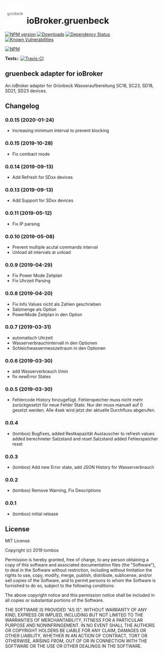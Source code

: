 <h1>
 <img src="admin/gruenbeck.png" width="64"/>
 ioBroker.gruenbeck
</h1>

[![NPM version](http://img.shields.io/npm/v/iobroker.gruenbeck.svg)](https://www.npmjs.com/package/iobroker.gruenbeck)
[![Downloads](https://img.shields.io/npm/dm/iobroker.gruenbeck.svg)](https://www.npmjs.com/package/iobroker.gruenbeck)
[![Dependency Status](https://img.shields.io/david/TA2k/iobroker.gruenbeck.svg)](https://david-dm.org/TA2k/iobroker.gruenbeck)
[![Known Vulnerabilities](https://snyk.io/test/github/TA2k/ioBroker.gruenbeck/badge.svg)](https://snyk.io/test/github/TA2k/ioBroker.gruenbeck)

[![NPM](https://nodei.co/npm/iobroker.gruenbeck.png?downloads=true)](https://nodei.co/npm/iobroker.gruenbeck/)

**Tests:**: [![Travis-CI](http://img.shields.io/travis/TA2k/ioBroker.gruenbeck/master.svg)](https://travis-ci.org/TA2k/ioBroker.gruenbeck)

## gruenbeck adapter for ioBroker

An ioBroker adapter for Grünbeck Wasseraufbereitung SC18, SC23, SD18, SD21, SD23 devices.

## Changelog

### 0.0.15 (2020-01-24)

-   Increasing minimum interval to prevent blocking

### 0.0.15 (2019-10-28)

-   Fix combact mode

### 0.0.14 (2019-09-13)

-   Add Refresh for SDxx devices

### 0.0.13 (2019-09-13)

-   Add Support for SDxx devices

### 0.0.11 (2019-05-12)

-   Fix IP parsing

### 0.0.10 (2019-05-08)

-   Prevent multiple acutal commands interval
-   Unload all intervals at unload

### 0.0.9 (2019-04-29)

-   Fix Power Mode Zeitplan
-   Fix Uhrzeit Parsing

### 0.0.8 (2019-04-20)

-   Fix Info Values nicht als Zahlen geschrieben
-   Salzmenge als Option
-   PowerMode Zeitplan in den Option

### 0.0.7 (2019-03-31)

-   automatisch Uhrzeit
-   Wasserverbrauchintervall in den Optionen
-   Schleichwassermesszeitraum in den Optionen

### 0.0.6 (2019-03-30)

-   add Wasserverbrauch l/min
-   fix newError States

### 0.0.5 (2019-03-30)

-   Fehlercode History hinzugefügt. Fehlerspeicher muss nicht mehr zurückgesetzt für neue Fehler State. Nur der muss manuell auf 0 gesetzt werden.
    Alle 4sek wird jetzt der aktuelle Durchfluss abgerufen.

### 0.0.4

-   (tombox) Bugfixes,
    added Restkapazität Austauscher to refresh values
    added berechneter Salzstand and reset Salzstand
    added Fehlerspeicher reset

### 0.0.3

-   (tombox) Add new Error state, add JSON History for Wasserverbrauch

### 0.0.2

-   (tombox) Remove Warning, Fix Descriptions

### 0.0.1

-   (tombox) initial release

## License

MIT License

Copyright (c) 2019 tombox

Permission is hereby granted, free of charge, to any person obtaining a copy
of this software and associated documentation files (the "Software"), to deal
in the Software without restriction, including without limitation the rights
to use, copy, modify, merge, publish, distribute, sublicense, and/or sell
copies of the Software, and to permit persons to whom the Software is
furnished to do so, subject to the following conditions:

The above copyright notice and this permission notice shall be included in all
copies or substantial portions of the Software.

THE SOFTWARE IS PROVIDED "AS IS", WITHOUT WARRANTY OF ANY KIND, EXPRESS OR
IMPLIED, INCLUDING BUT NOT LIMITED TO THE WARRANTIES OF MERCHANTABILITY,
FITNESS FOR A PARTICULAR PURPOSE AND NONINFRINGEMENT. IN NO EVENT SHALL THE
AUTHORS OR COPYRIGHT HOLDERS BE LIABLE FOR ANY CLAIM, DAMAGES OR OTHER
LIABILITY, WHETHER IN AN ACTION OF CONTRACT, TORT OR OTHERWISE, ARISING FROM,
OUT OF OR IN CONNECTION WITH THE SOFTWARE OR THE USE OR OTHER DEALINGS IN THE
SOFTWARE.
